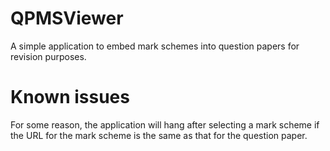 # QPMSViewer

A simple application to embed mark schemes into question papers for revision purposes.

# Known issues
For some reason, the application will hang after selecting a mark scheme if the URL for the mark scheme is the same as that for the question paper.
